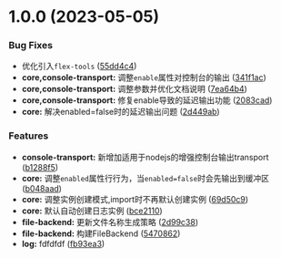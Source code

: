 # 1.0.0 (2023-05-05)


### Bug Fixes

* 优化引入`flex-tools` ([55dd4c4](https://gitee.com/zhangfisher/voerkalogger/commits/55dd4c4df9a497d7c290937dd48e578f519d3662))
* **core,console-transport:** 调整`enable`属性对控制台的输出 ([341f1ac](https://gitee.com/zhangfisher/voerkalogger/commits/341f1acf4a010028566d658b6f3a8ccf31fa0d8c))
* **core,console-transport:** 调整参数并优化文档说明 ([7ea64b4](https://gitee.com/zhangfisher/voerkalogger/commits/7ea64b49e884e6be2f13573759fb127a95c81510))
* **core,console-transport:** 修复enable导致的延迟输出功能 ([2083cad](https://gitee.com/zhangfisher/voerkalogger/commits/2083cad52546efee1fa8fb4d0df73ac2a644e0ac))
* **core:** 解决enabled=false时的延迟输出问题 ([2d449ab](https://gitee.com/zhangfisher/voerkalogger/commits/2d449aba98be508e82cd055a6d27c8a52a0dcfc7))


### Features

* **console-transport:** 新增加适用于nodejs的增强控制台输出transport ([b1288f5](https://gitee.com/zhangfisher/voerkalogger/commits/b1288f5cb26c0d38b68f91089088a8c019437fcf))
* **core:** 调整`enabled`属性行行为，当`enabled=false`时会先输出到缓冲区 ([b048aad](https://gitee.com/zhangfisher/voerkalogger/commits/b048aad04b767d0e6913aa75b9cecb3fca81c956))
* **core:** 调整实例创建模式,import时不再默认创建实例 ([69d50c9](https://gitee.com/zhangfisher/voerkalogger/commits/69d50c94ef53d5192eebbd5d0a6c7a918dec648c))
* **core:** 默认自动创建日志实例 ([bce2110](https://gitee.com/zhangfisher/voerkalogger/commits/bce211087898c57ace5db3b3995e07d1d60e87bd))
* **file-backend:** 更新文件名称生成策略 ([2d99c38](https://gitee.com/zhangfisher/voerkalogger/commits/2d99c3862ddb8f616e717a5ea95584986bcf3a95))
* **file-backend:** 构建FileBackend ([5470862](https://gitee.com/zhangfisher/voerkalogger/commits/54708623f5e7e7e362de6fac07b4b90328d99b31))
* **log:** fdfdfdf ([fb93ea3](https://gitee.com/zhangfisher/voerkalogger/commits/fb93ea3812907ea2099970d3b1774cd09ad8f9ee))



